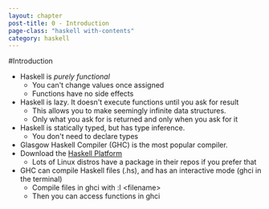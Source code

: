 ```yaml
---
layout: chapter
post-title: 0 - Introduction
page-class: "haskell with-contents"
category: haskell
---    
```

#Introduction

-	Haskell is _purely functional_
	-	You can't change values once assigned
	-	Functions have no side effects
-	Haskell is lazy. It doesn't execute functions until you ask for result
	-	This allows you to make seemingly infinite data structures.
	-	Only what you ask for is returned and only when you ask for it
-	Haskell is statically typed, but has type inference.
	-	You don't need to declare types
-	Glasgow Haskell Compiler (GHC) is the most popular compiler.
-	Download the [Haskell Platform](http://www.haskell.org/platform/)
	- 	Lots of Linux distros have a package in their repos if you prefer that
-	GHC can compile Haskell files (.hs), and has an interactive mode (ghci in the terminal)
	-	Compile files in ghci with :l &lt;filename&gt;
	-	Then you can access functions in ghci
